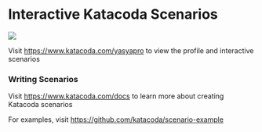 # Interactive Katacoda Scenarios

[![](http://shields.katacoda.com/katacoda/yasyapro/count.svg)](https://www.katacoda.com/yasyapro "Get your profile on Katacoda.com")

Visit https://www.katacoda.com/yasyapro to view the profile and interactive scenarios

### Writing Scenarios
Visit https://www.katacoda.com/docs to learn more about creating Katacoda scenarios

For examples, visit https://github.com/katacoda/scenario-example
